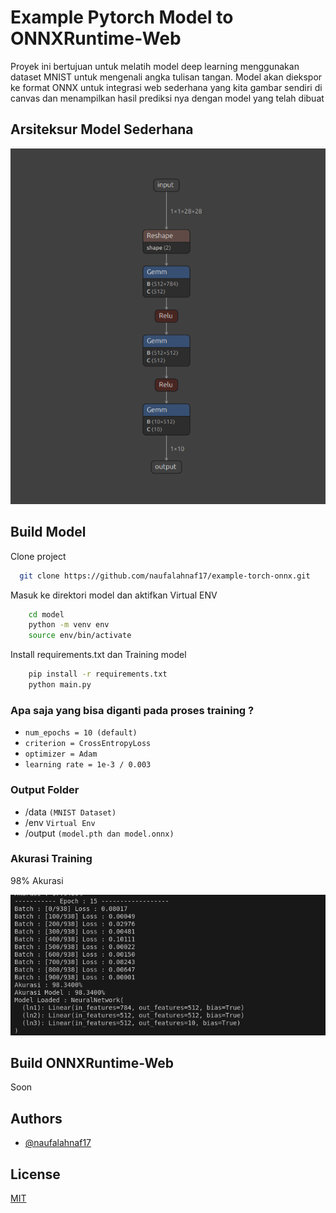# Example Pytorch Model to ONNXRuntime-Web

Proyek ini bertujuan untuk melatih model deep learning menggunakan dataset MNIST untuk mengenali angka tulisan tangan. Model akan diekspor ke format ONNX untuk integrasi web sederhana yang kita gambar sendiri di canvas dan menampilkan hasil prediksi nya dengan model yang telah dibuat

## Arsiteksur Model Sederhana
![Aristektur Model](screenshot/ss_2.png)

## Build Model

Clone project

```bash
  git clone https://github.com/naufalahnaf17/example-torch-onnx.git
```

Masuk ke direktori model dan aktifkan Virtual ENV

```bash
    cd model
    python -m venv env
    source env/bin/activate
```

Install requirements.txt dan Training model

```bash
    pip install -r requirements.txt
    python main.py
```

### Apa saja yang bisa diganti pada proses training ?
- `num_epochs = 10 (default)`
- `criterion = CrossEntropyLoss`
- `optimizer = Adam`
- `learning rate = 1e-3 / 0.003`

### Output Folder
- /data `(MNIST Dataset)`
- /env `Virtual Env`
- /output `(model.pth dan model.onnx)`

### Akurasi Training
98% Akurasi

![Akurasi Model](screenshot/ss_1.png)

## Build ONNXRuntime-Web 

Soon



## Authors

- [@naufalahnaf17](https://github.com/naufalahnaf17)

## License

[MIT](https://choosealicense.com/licenses/mit/)


